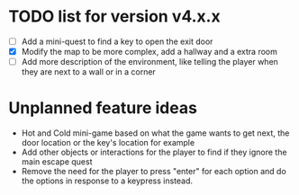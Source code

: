 # TODO list for version v4.x.x
- [ ] Add a mini-quest to find a key to open the exit door
- [X] Modify the map to be more complex, add a hallway and a extra room
- [ ] Add more description of the environment, like telling the player when they are next to a wall or in a corner

# Unplanned feature ideas
* Hot and Cold mini-game based on what the game wants to get next, the door location or the key's location for example
* Add other objects or interactions for the player to find if they ignore the main escape quest
* Remove the need for the player to press "enter" for each option and do the options in response to a keypress instead.
